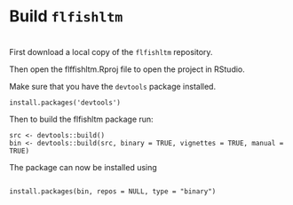 # Build `flfishltm`
# 

First download a local copy of the `flfishltm` repository. 

Then open the flffishltm.Rproj file to open the project in RStudio.

Make sure that you have the `devtools` package installed. 

```
install.packages('devtools')
```
Then to build the flfishltm package run:

```
src <- devtools::build()
bin <- devtools::build(src, binary = TRUE, vignettes = TRUE, manual = TRUE)
```

The package can now be installed using

```

install.packages(bin, repos = NULL, type = "binary")

```

